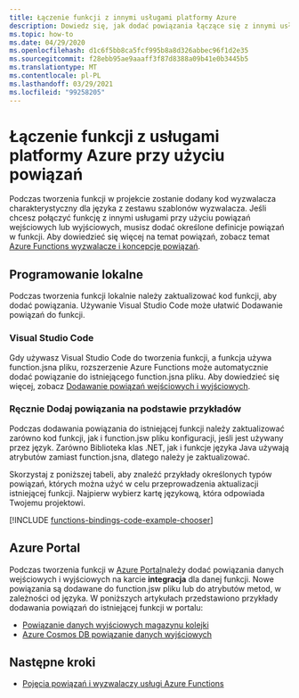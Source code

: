 ```yaml
---
title: Łączenie funkcji z innymi usługami platformy Azure
description: Dowiedz się, jak dodać powiązania łączące się z innymi usługami platformy Azure z istniejącą funkcją w projekcie Azure Functions.
ms.topic: how-to
ms.date: 04/29/2020
ms.openlocfilehash: d1c6f5bb8ca5fcf995b8a8d326abbec96f1d2e35
ms.sourcegitcommit: f28ebb95ae9aaaff3f87d8388a09b41e0b3445b5
ms.translationtype: MT
ms.contentlocale: pl-PL
ms.lasthandoff: 03/29/2021
ms.locfileid: "99258205"
---
```

# <a name="connect-functions-to-azure-services-using-bindings"></a>Łączenie funkcji z usługami platformy Azure przy użyciu powiązań

Podczas tworzenia funkcji w projekcie zostanie dodany kod wyzwalacza charakterystyczny dla języka z zestawu szablonów wyzwalacza. Jeśli chcesz połączyć funkcję z innymi usługami przy użyciu powiązań wejściowych lub wyjściowych, musisz dodać określone definicje powiązań w funkcji. Aby dowiedzieć się więcej na temat powiązań, zobacz temat [Azure Functions wyzwalacze i koncepcje powiązań](functions-triggers-bindings.md).

## <a name="local-development"></a>Programowanie lokalne       

Podczas tworzenia funkcji lokalnie należy zaktualizować kod funkcji, aby dodać powiązania. Używanie Visual Studio Code może ułatwić Dodawanie powiązań do funkcji.  

### <a name="visual-studio-code"></a>Visual Studio Code

Gdy używasz Visual Studio Code do tworzenia funkcji, a funkcja używa function.jsna pliku, rozszerzenie Azure Functions może automatycznie dodać powiązanie do istniejącego function.jsna pliku. Aby dowiedzieć się więcej, zobacz [Dodawanie powiązań wejściowych i wyjściowych](functions-develop-vs-code.md#add-input-and-output-bindings).   

### <a name="manually-add-bindings-based-on-examples"></a>Ręcznie Dodaj powiązania na podstawie przykładów

Podczas dodawania powiązania do istniejącej funkcji należy zaktualizować zarówno kod funkcji, jak i function.jsw pliku konfiguracji, jeśli jest używany przez język. Zarówno Biblioteka klas .NET, jak i funkcje języka Java używają atrybutów zamiast function.jsna, dlatego należy je zaktualizować.

Skorzystaj z poniższej tabeli, aby znaleźć przykłady określonych typów powiązań, których można użyć w celu przeprowadzenia aktualizacji istniejącej funkcji. Najpierw wybierz kartę językową, która odpowiada Twojemu projektowi. 

[!INCLUDE [functions-bindings-code-example-chooser](../../includes/functions-bindings-code-example-chooser.md)]

## <a name="azure-portal"></a>Azure Portal

Podczas tworzenia funkcji w [Azure Portal](https://portal.azure.com)należy dodać powiązania danych wejściowych i wyjściowych na karcie **integracja** dla danej funkcji. Nowe powiązania są dodawane do function.jsw pliku lub do atrybutów metod, w zależności od języka. W poniższych artykułach przedstawiono przykłady dodawania powiązań do istniejącej funkcji w portalu:

+ [Powiązanie danych wyjściowych magazynu kolejki](functions-integrate-storage-queue-output-binding.md)
+ [Azure Cosmos DB powiązanie danych wyjściowych](functions-integrate-store-unstructured-data-cosmosdb.md)

## <a name="next-steps"></a>Następne kroki

+ [Pojęcia powiązań i wyzwalaczy usługi Azure Functions](functions-triggers-bindings.md)
